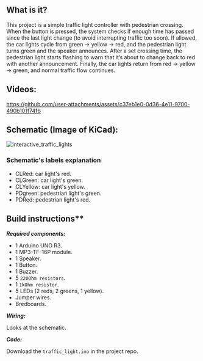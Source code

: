## What is it?
This project is a simple traffic light controller with pedestrian crossing. When the button is pressed, the system checks if enough time has passed since the last light change (to avoid interrupting traffic too soon). If allowed, the car lights cycle from green → yellow → red, and the pedestrian light turns green and the speaker announces. After a set crossing time, the pedestrian light starts flashing to warn that it’s about to change back to red with another announcement. Finally, the car lights return from red → yellow → green, and normal traffic flow continues.

## Videos:

https://github.com/user-attachments/assets/c37eb1e0-0d36-4e11-9700-490b101f74fb


## Schematic (Image of KiCad):

![interactive_traffic_lights](https://github.com/user-attachments/assets/df1f1299-2126-493a-8c6e-88ca59a32397)

### Schematic's labels explanation
- CLRed: car light's red.
- CLGreen: car light's green.
- CLYellow: car light's yellow.
- PDgreen: pedestrian light's green.
- PDRed: pedestrian light's red.

## Build instructions**

  ***Required components:***
  - 1 Arduino UNO R3.
  - 1 MP3-TF-16P module.
  - 1 Speaker.
  - 1 Button.
  - 1 Buzzer.
  - 5 `220Ohm resistors`.
  - 1 `1kOhm resistor`.
  - 5 LEDs (2 reds, 2 greens, 1 yellow).
  - Jumper wires.
  - Bredboards.
  
  ***Wiring:***
  
  Looks at the schematic.
  
  ***Code:***
  
  Download the `traffic_light.ino` in the project repo.
